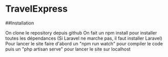 # TravelExpress

##Installation

On clone le repository depuis github
On fait un npm install pour installer toutes les dépendances
(Si Laravel ne marche pas, il faut installer Laravel)
Pour lancer le site faire d'abord un "npm run watch" pour compiler le code puis un "php artisan serve" pour lancer le site sur localhost